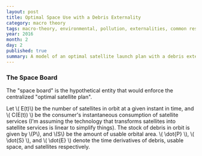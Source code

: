 ```yaml
---
layout: post
title: Optimal Space Use with a Debris Externality
category: macro theory
tags: macro-theory, environmental, pollution, externalities, common resource, continuous time
year: 2016
month: 2
day: 2
published: true
summary: A model of an optimal satellite launch plan with a debris externality. Derived from Forster (1980)'s model of optimal energy use in a polluted environment.
---
```



### The Space Board

The "space board" is the hypothetical entity that would enforce the centralized "optimal satellite plan".

Let \\( E(t)\\) be the number of satellites in orbit at a given instant in time, and \\( C(E(t)) \\) be the consumer's instantaneous consumption of satellite services (I'm assuming the technology that transforms satellites into satellite services is linear to simplify things). The stock of debris in orbit is given by \\(P\\), and \\(S\\) be the amount of usable orbital area. \\( \dot{P} \\), \\( \dot{S} \\), and \\( \dot{E} \\) denote the time derivatives of debris, usable space, and satellites respectively.